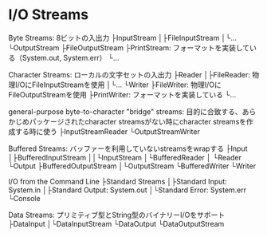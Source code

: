 # I/O Streams

Byte Streams: 8ビットの入出力
├InputStream
│├FileInputStream
│└...
└OutputStream
 ├FileOutputStream
 ├PrintStream: フォーマットを実装している（System.out, System.err）
 └...

Character Streams: ローカルの文字セットの入出力
├Reader
│├FileReader: 物理I/OにFileInputStreamを使用
│└...
└Writer
 ├FileWriter: 物理I/OにFileOutputStreamを使用
 ├PrintWriter: フォーマットを実装している
 └...

general-purpose byte-to-character "bridge" streams: 目的に合致する、あらかじめパッケージされたcharacter streamsがない時にcharacter streamsを作成する時に使う
├InputStreamReader
└OutputStreamWriter

Buffered Streams: バッファーを利用していないstreamsをwrapする
├Input
│├BufferedInputStream
││└InputStream
│└BufferedReader
│ └Reader
└Output
 ├BufferedOutputStream
 │└OutputStream
 └BufferedWriter
  └Writer

I/O from the Command Line
├Standard Streams
│├Standard Input: System.in
│├Standard Output: System.out
│└Standard Error: System.err
└Console

Data Streams: プリミティブ型とString型のバイナリーI/Oをサポート
├DataInput
│└DataInputStream
└DataOutput
 └DataOutputStream
